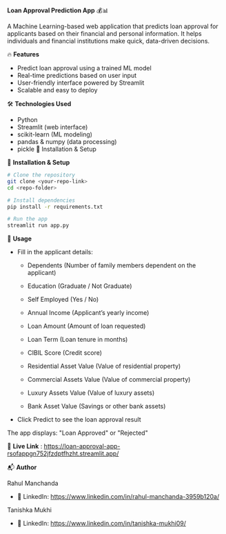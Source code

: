 **Loan Approval Prediction App** 💰📊

A Machine Learning-based web application that predicts loan approval for applicants based on their financial and personal information. It helps individuals and financial institutions make quick, data-driven decisions.

🔥 **Features**

- Predict loan approval using a trained ML model
- Real-time predictions based on user input
- User-friendly interface powered by Streamlit
- Scalable and easy to deploy

🛠️ **Technologies Used**
- Python
- Streamlit (web interface)
- scikit-learn (ML modeling)
- pandas & numpy (data processing)
- pickle
🚀 Installation & Setup

🚀 **Installation & Setup**

```bash
# Clone the repository
git clone <your-repo-link>
cd <repo-folder>

# Install dependencies
pip install -r requirements.txt

# Run the app
streamlit run app.py
```

📝 **Usage**

- Fill in the applicant details:
   -  Dependents (Number of family members dependent on the applicant)
    
   -  Education (Graduate / Not Graduate)
    
   -  Self Employed (Yes / No)
    
   -  Annual Income (Applicant’s yearly income)
    
    - Loan Amount (Amount of loan requested)
    
   -  Loan Term (Loan tenure in months)
    
   -  CIBIL Score (Credit score)
    
   -  Residential Asset Value (Value of residential property)
    
    - Commercial Assets Value (Value of commercial property)
    
   -  Luxury Assets Value (Value of luxury assets)
    
    - Bank Asset Value (Savings or other bank assets) 
- Click Predict to see the loan approval result

The app displays: "Loan Approved" or "Rejected"

🔗 **Live Link** : https://loan-approval-app-rsofappgn752jfzdptfhzht.streamlit.app/

📬 **Author**

Rahul Manchanda

- 💼 LinkedIn: https://www.linkedin.com/in/rahul-manchanda-3959b120a/

Tanishka Mukhi 

- 💼 LinkedIn: https://www.linkedin.com/in/tanishka-mukhi09/



